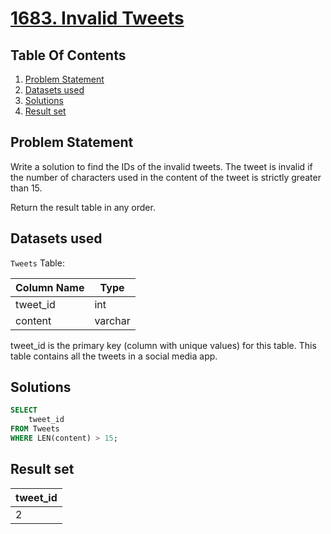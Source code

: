 # [1683. Invalid Tweets](https://leetcode.com/problems/invalid-tweets/description/)

## Table Of Contents
1. [Problem Statement](#problem-statement)
2. [Datasets used](#datasets-used)
3. [Solutions](#solutions)
4. [Result set](#result-set)

## Problem Statement

Write a solution to find the IDs of the invalid tweets. The tweet is invalid if the number of characters used in the content of the tweet is strictly greater than 15.

Return the result table in any order.

## Datasets used

```Tweets``` Table:

| Column Name    | Type    |
| -------------- | ------- |
| tweet_id       | int     |
| content        | varchar |

tweet_id is the primary key (column with unique values) for this table.
This table contains all the tweets in a social media app.

## Solutions

```sql
SELECT
    tweet_id
FROM Tweets
WHERE LEN(content) > 15;
```

## Result set

| tweet_id |
| -------- |
| 2        |